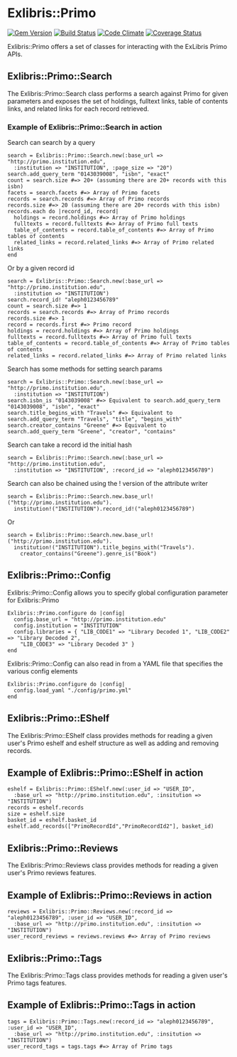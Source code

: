 # Exlibris::Primo
[![Gem Version](https://badge.fury.io/rb/exlibris-primo.png)](http://badge.fury.io/rb/exlibris-primo)
[![Build Status](https://api.travis-ci.org/NYULibraries/exlibris-primo.png?branch=master)](https://travis-ci.org/NYULibraries/exlibris-primo)
[![Code Climate](https://codeclimate.com/github/NYULibraries/exlibris-primo.png)](https://codeclimate.com/github/NYULibraries/exlibris-primo)
[![Coverage Status](https://coveralls.io/repos/github/NYULibraries/exlibris-primo/badge.svg?branch=master)](https://coveralls.io/github/NYULibraries/exlibris-primo?branch=master)

Exlibris::Primo offers a set of classes for interacting with the ExLibris Primo APIs.

## Exlibris::Primo::Search
The Exlibris::Primo::Search class performs a search against Primo for given parameters
and exposes the set of holdings, fulltext links, table of contents links, and related links for each record retrieved.

### Example of Exlibris::Primo::Search in action
Search can search by a query

    search = Exlibris::Primo::Search.new(:base_url => "http://primo.institution.edu",
      :institution => "INSTITUTION", :page_size => "20")
    search.add_query_term "0143039008", "isbn", "exact"
    count = search.size #=> 20+ (assuming there are 20+ records with this isbn)
    facets = search.facets #=> Array of Primo facets
    records = search.records #=> Array of Primo records
    records.size #=> 20 (assuming there are 20+ records with this isbn)
    records.each do |record_id, record|
      holdings = record.holdings #=> Array of Primo holdings
      fulltexts = record.fulltexts #=> Array of Primo full texts
      table_of_contents = record.table_of_contents #=> Array of Primo tables of contents
      related_links = record.related_links #=> Array of Primo related links
    end

Or by a given record id

    search = Exlibris::Primo::Search.new(:base_url => "http://primo.institution.edu",
      :institution => "INSTITUTION")
    search.record_id! "aleph0123456789"
    count = search.size #=> 1
    records = search.records #=> Array of Primo records
    records.size #=> 1
    record = records.first #=> Primo record
    holdings = record.holdings #=> Array of Primo holdings
    fulltexts = record.fulltexts #=> Array of Primo full texts
    table_of_contents = record.table_of_contents #=> Array of Primo tables of contents
    related_links = record.related_links #=> Array of Primo related links

Search has some methods for setting search params

    search = Exlibris::Primo::Search.new(:base_url => "http://primo.institution.edu",
      :institution => "INSTITUTION")
    search.isbn_is "0143039008" #=> Equivalent to search.add_query_term "0143039008", "isbn", "exact"
    search.title_begins_with "Travels" #=> Equivalent to search.add_query_term "Travels", "title", "begins_with"
    search.creator_contains "Greene" #=> Equivalent to search.add_query_term "Greene", "creator", "contains"

Search can take a record id the initial hash

    search = Exlibris::Primo::Search.new(:base_url => "http://primo.institution.edu",
      :institution => "INSTITUTION", :record_id => "aleph0123456789")

Search can also be chained using the ! version of the attribute writer

    search = Exlibris::Primo::Search.new.base_url!("http://primo.institution.edu").
      institution!("INSTITUTION").record_id!("aleph0123456789")

Or

    search = Exlibris::Primo::Search.new.base_url!("http://primo.institution.edu").
      institution!("INSTITUTION").title_begins_with("Travels").
        creator_contains("Greene").genre_is("Book")

## Exlibris::Primo::Config
Exlibris::Primo::Config allows you to specify global configuration parameter for Exlibris::Primo

    Exlibris::Primo.configure do |config|
      config.base_url = "http://primo.institution.edu"
      config.institution = "INSTITUTION"
      config.libraries = { "LIB_CODE1" => "Library Decoded 1", "LIB_CODE2" => "Library Decoded 2",
        "LIB_CODE3" => "Library Decoded 3" }
    end

Exlibris::Primo::Config can also read in from a YAML file that specifies the various config elements

    Exlibris::Primo.configure do |config|
      config.load_yaml "./config/primo.yml"
    end

## Exlibris::Primo::EShelf
The Exlibris::Primo::EShelf class provides methods for reading a given user's Primo eshelf
and eshelf structure as well as adding and removing records.

## Example of Exlibris::Primo::EShelf in action
    eshelf = Exlibris::Primo::EShelf.new(:user_id => "USER_ID",
      :base_url => "http://primo.institution.edu", :insitution => "INSTITUTION")
    records = eshelf.records
    size = eshelf.size
    basket_id = eshelf.basket_id
    eshelf.add_records(["PrimoRecordId","PrimoRecordId2"], basket_id)

## Exlibris::Primo::Reviews
The Exlibris::Primo::Reviews class provides methods for reading a given user's Primo reviews
features.

## Example of Exlibris::Primo::Reviews in action
    reviews = Exlibris::Primo::Reviews.new(:record_id => "aleph0123456789", :user_id => "USER_ID",
      :base_url => "http://primo.institution.edu", :insitution => "INSTITUTION")
    user_record_reviews = reviews.reviews #=> Array of Primo reviews

## Exlibris::Primo::Tags
The Exlibris::Primo::Tags class provides methods for reading a given user's Primo tags
features.

## Example of Exlibris::Primo::Tags in action
    tags = Exlibris::Primo::Tags.new(:record_id => "aleph0123456789", :user_id => "USER_ID",
      :base_url => "http://primo.institution.edu", :insitution => "INSTITUTION")
    user_record_tags = tags.tags #=> Array of Primo tags
